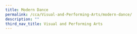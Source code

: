 ```yaml
---
title: Modern Dance
permalink: /cca/Visual-and-Performing-Arts/modern-dance/
description: ""
third_nav_title: Visual and Performing Arts
---
```

